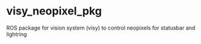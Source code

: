 # visy_neopixel_pkg
ROS package for vision system (visy) to control neopixels for statusbar and lightring
